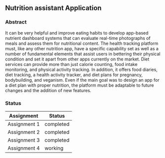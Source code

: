 ## Nutrition assistant Application

### Abstract

It can be very helpful and improve eating habits to develop app-based nutrient dashboard systems that can evaluate real-time photographs of meals and assess them for nutritional content. The health tracking platform must, like any other nutrition app, have a specific capability set as well as a number of fundamental elements that assist users in bettering their physical condition and set it apart from other apps currently on the market. Diet services can provide more than just calorie counting, food intake monitoring, and physical activity tracking. In addition, it offers food diaries, diet tracking, a health activity tracker, and diet plans for pregnancy, bodybuilding, and veganism. Even if the main goal was to design an app for a diet plan with proper nutrition, the platform must be adaptable to future changes and the addition of new features.

### Status

|Assignment|Status|
|-|-|
|Assignment 1 | completed |
|Assignment 2 | completed |
|Assignment 3 | completed |
|Assignment 4 | working |
